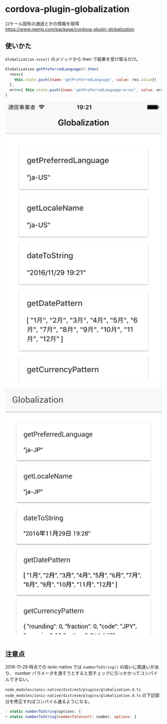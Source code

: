 
# cordova-plugin-globalization
ロケール固有の通過とかの情報を取得
https://www.npmjs.com/package/cordova-plugin-globalization

## 使いかた

`Globalization.xxxx()` のメソッドから then で結果を受け取るだけ。

```javascript
Globalization.getPreferredLanguage().then(
  res=>{
    this.state.push({name:'getPreferredLanguage', value: res.value})
  },
  err=>{ this.state.push({name:'getPreferredLanguage:error', value: err})}
)
```

![Globalization result iOS](./globalization_ios.png "iOSイメージ")
![Globalization result Android](./globalization_android.png "Androidイメージ")



## 注意点
2016-11-29 時点での ionic-native では `numberToString()` の扱いに間違いがあり、 number パラメータを渡そうとすると型チェックに引っかかってコンパイルできない。

`node_modules/ionic-native/dist/es5/plugins/globalization.d.ts`
`node_modules/ionic-native/dist/esm/plugins/globalization.d.ts`
の下記部分を修正すればコンパイル通るようになる。

```javascript
- static numberToString(options: {
+ static numberToString(numberToConvert: number, options: {
```
